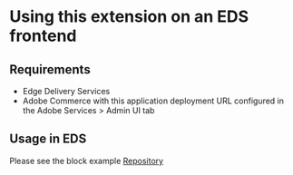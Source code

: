 # Using this extension on an EDS frontend

## Requirements
* Edge Delivery Services
* Adobe Commerce with this application deployment URL configured in the Adobe Services > Admin UI tab

## Usage in EDS

Please see the block example [Repository](https://github.com/BlueAcornInc/aio-commerce-bazaarvoice-blocks) 